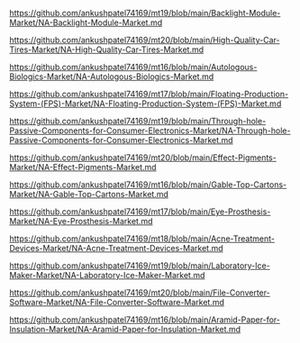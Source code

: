 <p><a href="https://github.com/ankushpatel74169/mt19/blob/main/Backlight-Module-Market/NA-Backlight-Module-Market.md">https://github.com/ankushpatel74169/mt19/blob/main/Backlight-Module-Market/NA-Backlight-Module-Market.md</a></p><p><a href="https://github.com/ankushpatel74169/mt20/blob/main/High-Quality-Car-Tires-Market/NA-High-Quality-Car-Tires-Market.md">https://github.com/ankushpatel74169/mt20/blob/main/High-Quality-Car-Tires-Market/NA-High-Quality-Car-Tires-Market.md</a></p><p><a href="https://github.com/ankushpatel74169/mt16/blob/main/Autologous-Biologics-Market/NA-Autologous-Biologics-Market.md">https://github.com/ankushpatel74169/mt16/blob/main/Autologous-Biologics-Market/NA-Autologous-Biologics-Market.md</a></p><p><a href="https://github.com/ankushpatel74169/mt17/blob/main/Floating-Production-System-(FPS)-Market/NA-Floating-Production-System-(FPS)-Market.md">https://github.com/ankushpatel74169/mt17/blob/main/Floating-Production-System-(FPS)-Market/NA-Floating-Production-System-(FPS)-Market.md</a></p><p><a href="https://github.com/ankushpatel74169/mt19/blob/main/Through-hole-Passive-Components-for-Consumer-Electronics-Market/NA-Through-hole-Passive-Components-for-Consumer-Electronics-Market.md">https://github.com/ankushpatel74169/mt19/blob/main/Through-hole-Passive-Components-for-Consumer-Electronics-Market/NA-Through-hole-Passive-Components-for-Consumer-Electronics-Market.md</a></p><p><a href="https://github.com/ankushpatel74169/mt20/blob/main/Effect-Pigments-Market/NA-Effect-Pigments-Market.md">https://github.com/ankushpatel74169/mt20/blob/main/Effect-Pigments-Market/NA-Effect-Pigments-Market.md</a></p><p><a href="https://github.com/ankushpatel74169/mt16/blob/main/Gable-Top-Cartons-Market/NA-Gable-Top-Cartons-Market.md">https://github.com/ankushpatel74169/mt16/blob/main/Gable-Top-Cartons-Market/NA-Gable-Top-Cartons-Market.md</a></p><p><a href="https://github.com/ankushpatel74169/mt17/blob/main/Eye-Prosthesis-Market/NA-Eye-Prosthesis-Market.md">https://github.com/ankushpatel74169/mt17/blob/main/Eye-Prosthesis-Market/NA-Eye-Prosthesis-Market.md</a></p><p><a href="https://github.com/ankushpatel74169/mt18/blob/main/Acne-Treatment-Devices-Market/NA-Acne-Treatment-Devices-Market.md">https://github.com/ankushpatel74169/mt18/blob/main/Acne-Treatment-Devices-Market/NA-Acne-Treatment-Devices-Market.md</a></p><p><a href="https://github.com/ankushpatel74169/mt19/blob/main/Laboratory-Ice-Maker-Market/NA-Laboratory-Ice-Maker-Market.md">https://github.com/ankushpatel74169/mt19/blob/main/Laboratory-Ice-Maker-Market/NA-Laboratory-Ice-Maker-Market.md</a></p><p><a href="https://github.com/ankushpatel74169/mt20/blob/main/File-Converter-Software-Market/NA-File-Converter-Software-Market.md">https://github.com/ankushpatel74169/mt20/blob/main/File-Converter-Software-Market/NA-File-Converter-Software-Market.md</a></p><p><a href="https://github.com/ankushpatel74169/mt16/blob/main/Aramid-Paper-for-Insulation-Market/NA-Aramid-Paper-for-Insulation-Market.md">https://github.com/ankushpatel74169/mt16/blob/main/Aramid-Paper-for-Insulation-Market/NA-Aramid-Paper-for-Insulation-Market.md</a></p>
